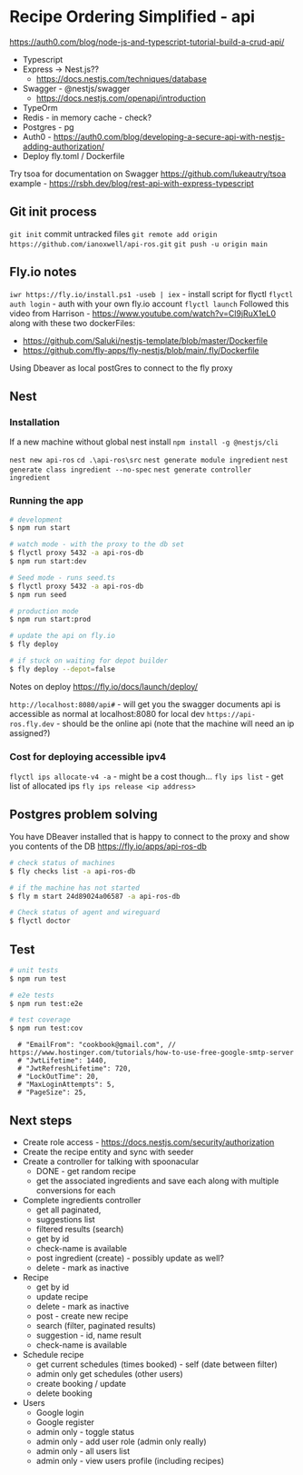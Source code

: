 # Recipe Ordering Simplified - api

<https://auth0.com/blog/node-js-and-typescript-tutorial-build-a-crud-api/>

* Typescript
* Express -> Nest.js??
  * <https://docs.nestjs.com/techniques/database>
* Swagger - @nestjs/swagger
  * <https://docs.nestjs.com/openapi/introduction>
* TypeOrm
* Redis - in memory cache - check?
* Postgres - pg
* Auth0 - <https://auth0.com/blog/developing-a-secure-api-with-nestjs-adding-authorization/>
* Deploy fly.toml / Dockerfile

Try tsoa for documentation on Swagger
<https://github.com/lukeautry/tsoa>
example - <https://rsbh.dev/blog/rest-api-with-express-typescript>

## Git init process

`git init`
commit untracked files
`git remote add origin https://github.com/ianoxwell/api-ros.git`
`git push -u origin main`

## Fly.io notes

 `iwr https://fly.io/install.ps1 -useb | iex` - install script for flyctl
 `flyctl auth login` - auth with your own fly.io account
`flyctl launch`
Followed this video from Harrison - <https://www.youtube.com/watch?v=Cl9jRuX1eL0>
along with these two dockerFiles:

* <https://github.com/Saluki/nestjs-template/blob/master/Dockerfile>
* <https://github.com/fly-apps/fly-nestjs/blob/main/.fly/Dockerfile>

Using Dbeaver as local postGres to connect to the fly proxy

## Nest

### Installation

If a new machine without global nest install `npm install -g @nestjs/cli`

`nest new api-ros`
`cd .\api-ros\src`
`nest generate module ingredient`
`nest generate class ingredient --no-spec`
`nest generate controller ingredient`

### Running the app

```bash
# development
$ npm run start

# watch mode - with the proxy to the db set
$ flyctl proxy 5432 -a api-ros-db
$ npm run start:dev

# Seed mode - runs seed.ts
$ flyctl proxy 5432 -a api-ros-db
$ npm run seed

# production mode
$ npm run start:prod

# update the api on fly.io
$ fly deploy

# if stuck on waiting for depot builder
$ fly deploy --depot=false
```

Notes on deploy <https://fly.io/docs/launch/deploy/>

`http://localhost:8080/api#` - will get you the swagger documents
api is accessible as normal at localhost:8080 for local dev
`https://api-ros.fly.dev` - should be the online api (note that the machine will need an ip assigned?) 

### Cost for deploying accessible ipv4

`flyctl ips allocate-v4 -a` - might be a cost though...
`fly ips list` - get list of allocated ips
`fly ips release <ip address>`

## Postgres problem solving

You have DBeaver installed that is happy to connect to the proxy and show you contents of the DB
<https://fly.io/apps/api-ros-db>

``` bash
# check status of machines
$ fly checks list -a api-ros-db

# if the machine has not started
$ fly m start 24d89024a06587 -a api-ros-db

# Check status of agent and wireguard
$ flyctl doctor

```

## Test

```bash
# unit tests
$ npm run test

# e2e tests
$ npm run test:e2e

# test coverage
$ npm run test:cov
```

      # "EmailFrom": "cookbook@gmail.com", // https://www.hostinger.com/tutorials/how-to-use-free-google-smtp-server
      # "JwtLifetime": 1440,
      # "JwtRefreshLifetime": 720,
      # "LockOutTime": 20,
      # "MaxLoginAttempts": 5,
      # "PageSize": 25,

## Next steps

* Create role access - https://docs.nestjs.com/security/authorization
* Create the recipe entity and sync with seeder
* Create a controller for talking with spoonacular
  * DONE - get random recipe
  * get the associated ingredients and save each along with multiple conversions for each
* Complete ingredients controller
  * get all paginated,
  * suggestions list
  * filtered results (search)
  * get by id
  * check-name is available
  * post ingredient (create) - possibly update as well?
  * delete - mark as inactive
* Recipe
  * get by id
  * update recipe
  * delete - mark as inactive
  * post - create new recipe
  * search (filter, paginated results)
  * suggestion - id, name result
  * check-name is available
* Schedule recipe
  * get current schedules (times booked) - self (date between filter)
  * admin only get schedules (other users)
  * create booking / update
  * delete booking
* Users
  * Google login
  * Google register
  * admin only - toggle status
  * admin only - add user role (admin only really)
  * admin only - all users list
  * admin only - view users profile (including recipes)
